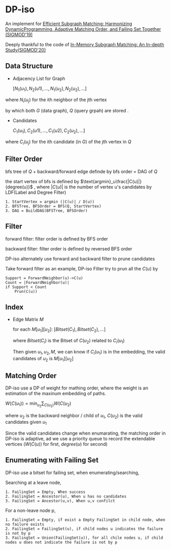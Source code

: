 # DP-iso

An implement for [Efficient Subgraph Matching: Harmonizing DynamicProgramming, Adaptive Matching Order, and Failing Set Together (SIGMOD'19)](https://dl.acm.org/doi/abs/10.1145/3299869.3319880)

Deeply thankful to the code of [In-Memory Subgraph Matching: An In-depth Study(SIGMOD'20)](https://dl.acm.org/doi/abs/10.1145/3318464.3380581)



## Data Structure

* Adjacency List for Graph

  $[N_1(u_1),N_2(u1),...,N_1(u_2),N_2(u_2),...]$

where $N_i(u_j)$ for the ith neighbor of the jth vertex

by which both $G$ (data graph), $Q$ (query grpah) are stored .



* Candidates

  $C_1(u_1),C_2(u1),...,C_1(u2),C_2(u_2),...]$

where $C_i(u_j)$ for the ith candidate (in $G$) of the jth vertex in $Q$



## Filter Order

bfs tree of $Q$ + backward/forward edge definde by bfs order = DAG of $Q$

the start vertex of bfs is defined by $\text{argmin}_u\frac{|C(u)|}{degree(u)}$  , where $|C(u)|$ is the number of vertex u's candidates by LDF(Label and Degree Filter) 

```
1. StartVertex = argmin (|C(u)| / D(u))
2. BFSTree, BFSOrder = BFS(Q, StartVertex)
3. DAG = BuildDAG(BFSTree, BFSOrder)
```

## Filter

forward filter: filter order is defined by BFS order

backward filter: filter order is defined by reversed BFS order

DP-iso alternately use forward and backward filter to prune candidates



Take forward filter as an example,  DP-iso Filter try to prun all the $C(u)$ by 

```
Support = ForwardNeighbor(u)->C(u)
Count = |ForwardNeighbor(u)|
if Support < Count
	Prun(C(u))
```

## Index

* Edge Matrix $M$

  for each $M[u_1][u_2]$: $[Bitset(C_1),Bitset(C_2),...]$ 

  where $Bitset(C_i)$ is the Bitset of $C(u_2)$ related to $C_i(u_1)$ 

  Then given $u_1,u_2,M$, we can know if $C_i(u_1)$ is in the embedding, the valid candidates of $u_2$ is $M[u_1][u_2]$



## Matching Order

DP-iso use a DP of weight for mathing order, where the weight is an estimation of the maxinum embedding of paths.

$W(C(u_1)) = \min_{u_2} \sum_{C(u_2)}W(C(u_2)$ 

where $u_2$ is the backward neighbor / child of $u_1$, $C(u_2)$ is the valid candidates given $u_1$



Since the valid candidates change when enumarating, the matching order in DP-iso is adaptive, ad we use a priority queue to record the extendable vertices ($W(C(u)$) for first, $degree(u)$ for second) 

## Enumerating with Failing Set

DP-iso use a bitset for failing set, when enumerating/searching,

Searching at a leave node,

```
1. FailingSet = Empty, When success
2. FailingSet = Ancestor(u), When u has no candidates
3. FailingSet = Ancestor(u,v), When u,v confilct
```



For a non-leave node p,

```
1. FailingSet = Empty, if exist a Empty FailingSet in child node, when no failure exists
2. FailingSet = FailingSet(u), if child nodes u indicates the failure is not by p
3. FailingSet = Union(FailingSet(u)), for all chile nodes u, if child nodes u does not indicate the failure is not by p
```


